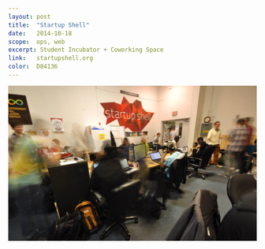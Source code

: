 ```yaml
---
layout: post
title:  "Startup Shell"
date:   2014-10-18
scope:  ops, web
excerpt: Student Incubator + Coworking Space
link:   startupshell.org
color:	D84136
---
```


![Thumb](/images/startup-shell_thumbnail.png)